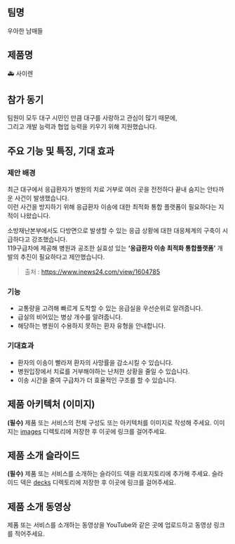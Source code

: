 ## 팀명

우아한 남매들

## 제품명

🚑 사이렌

## 참가 동기

팀원이 모두 대구 시민인 만큼 대구를 사랑하고 관심이 많기 때문에,<br>
그리고 개발 능력과 협업 능력을 키우기 위해 지원했습니다.

## 주요 기능 및 특징, 기대 효과

### 제안 배경
최근 대구에서 응급환자가 병원의 치료 거부로 여러 곳을 전전하다 끝내 숨지는 안타까운 사건이 발생했습니다.<br>
이런 사건을 방지하기 위해 응급환자 이송에 대한 최적화 통합 플랫폼이 필요하다는 지적이 나왔습니다.<br>

소방재난본부에서도 다방면으로 발생할 수 있는 응급 상황에 대한 대응체계의 구축이 시급하다고 강조했습니다.<br>
119구급차에 제공해 병원과 공조한 실효성 있는 **‘응급환자 이송 최적화 통합플랫폼’** 개발의 추진이 필요하다고 제안했습니다.
> 출처 : https://www.inews24.com/view/1604785

### 기능
- 교통량을 고려해 빠르게 도착할 수 있는 응급실을 우선순위로 알려줍니다. 
- 급실의 비어있는 병상 개수를 알려줍니다. 
- 해당하는 병원이 수용하지 못하는 환자 유형을 안내합니다.

### 기대효과
- 환자의 이송이 빨라져 환자의 사망률을 감소시킬 수 있습니다.
- 병원입장에서 치료를 거부해야하는 난처한 상황을 줄일 수 있습니다. 
- 이송 시간을 줄여 구급차가 더 효율적인 구조를 할 수 있습니다.

## 제품 아키텍처 (이미지)

**(필수)** 제품 또는 서비스의 전체 구성도 또는 아키텍처를 이미지로 작성해 주세요. 이미지는 [images](./images) 디렉토리에 저장한 후 이곳에 링크를 걸어주세요.

## 제품 소개 슬라이드

**(필수)** 제품 또는 서비스를 소개하는 슬라이드 덱을 리포지토리에 추가해 주세요. 슬라이드 덱은 [decks](./decks) 디렉토리에 저장한 후 이곳에 링크를 걸어주세요.

## 제품 소개 동영상

제품 또는 서비스를 소개하는 동영상을 YouTube와 같은 곳에 업로드하고 동영상 링크를 적어주세요.
